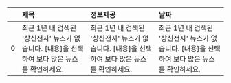 |    | 제목                                                                                           | 정보제공                                                                                       | 날짜                                                                                           |
|---:|:-----------------------------------------------------------------------------------------------|:-----------------------------------------------------------------------------------------------|:-----------------------------------------------------------------------------------------------|
|  0 | 최근 1년 내 검색된 '상신전자' 뉴스가 없습니다.  [내용]을 선택하여 보다 많은 뉴스를 확인하세요. | 최근 1년 내 검색된 '상신전자' 뉴스가 없습니다.  [내용]을 선택하여 보다 많은 뉴스를 확인하세요. | 최근 1년 내 검색된 '상신전자' 뉴스가 없습니다.  [내용]을 선택하여 보다 많은 뉴스를 확인하세요. |